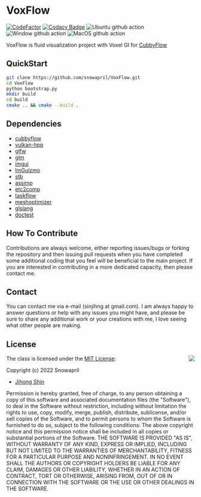 # VoxFlow

[![CodeFactor](https://www.codefactor.io/repository/github/snowapril/voxflow/badge)](https://www.codefactor.io/repository/github/snowapril/voxflow)
[![Codacy Badge](https://app.codacy.com/project/badge/Grade/90e2f5ae01084c8b8e0a16adf00a7e8d)](https://www.codacy.com/gh/Snowapril/VoxFlow/dashboard?utm_source=github.com&amp;utm_medium=referral&amp;utm_content=Snowapril/VoxFlow&amp;utm_campaign=Badge_Grade)
![Ubuntu github action](https://github.com/snowapril/VoxFlow/actions/workflows/ubuntu.yml/badge.svg?branch=main)
![Window github action](https://github.com/snowapril/VoxFlow/actions/workflows/window.yml/badge.svg?branch=main)
![MacOS github action](https://github.com/snowapril/VoxFlow/actions/workflows/macos.yml/badge.svg?branch=main)

VoxFlow is fluid visualization project with Voxel GI for [CubbyFlow](https://github.com/utilforever/cubbyflow) 

## QuickStart
```bash
git clone https://github.com/snowapril/VoxFlow.git
cd VoxFlow
python bootstrap.py
mkdir build
cd build
cmake .. && cmake --build .
```

## Dependencies
*   [cubbyflow](https://github.com/CubbyFlow/CubbyFlow)
*   [vulkan-hpp](https://github.com/KhronosGroup/Vulkan-Hpp)
*   [glfw](https://github.com/glfw/glfw)
*   [glm](https://github.com/g-truc/glm)
*   [imgui](https://github.com/ocornut/imgui)
*   [ImGuizmo](https://github.com/CedricGuillemet/ImGuizmo)
*   [stb](https://github.com/nothings/stb)
*   [assimp](https://github.com/assimp/assimp)
*   [etc2comp](https://github.com/google/etc2comp)
*   [taskflow](https://github.com/taskflow/taskflow)
*   [meshoptimizer](https://github.com/zeux/meshoptimizer)
*   [glslang](https://github.com/KhronosGroup/glslang)
*   [doctest](https://github.com/doctest/doctest)

## How To Contribute

Contributions are always welcome, either reporting issues/bugs or forking the repository and then issuing pull requests when you have completed some additional coding that you feel will be beneficial to the main project. If you are interested in contributing in a more dedicated capacity, then please contact me.

## Contact

You can contact me via e-mail (sinjihng at gmail.com). I am always happy to answer questions or help with any issues you might have, and please be sure to share any additional work or your creations with me, I love seeing what other people are making.

## License
<img align="right" src="http://opensource.org/trademarks/opensource/OSI-Approved-License-100x137.png">

The class is licensed under the [MIT License](http://opensource.org/licenses/MIT):

Copyright (c) 2022 Snowapril
*   [Jihong Shin](https://github.com/Snowapril)

Permission is hereby granted, free of charge, to any person obtaining a copy of this software and associated documentation files (the "Software"), to deal in the Software without restriction, including without limitation the rights to use, copy, modify, merge, publish, distribute, sublicense, and/or sell copies of the Software, and to permit persons to whom the Software is furnished to do so, subject to the following conditions:
The above copyright notice and this permission notice shall be included in all copies or substantial portions of the Software.
THE SOFTWARE IS PROVIDED "AS IS", WITHOUT WARRANTY OF ANY KIND, EXPRESS OR IMPLIED, INCLUDING BUT NOT LIMITED TO THE WARRANTIES OF MERCHANTABILITY, FITNESS FOR A PARTICULAR PURPOSE AND NONINFRINGEMENT. IN NO EVENT SHALL THE AUTHORS OR COPYRIGHT HOLDERS BE LIABLE FOR ANY CLAIM, DAMAGES OR OTHER LIABILITY, WHETHER IN AN ACTION OF CONTRACT, TORT OR OTHERWISE, ARISING FROM, OUT OF OR IN CONNECTION WITH THE SOFTWARE OR THE USE OR OTHER DEALINGS IN THE SOFTWARE.
